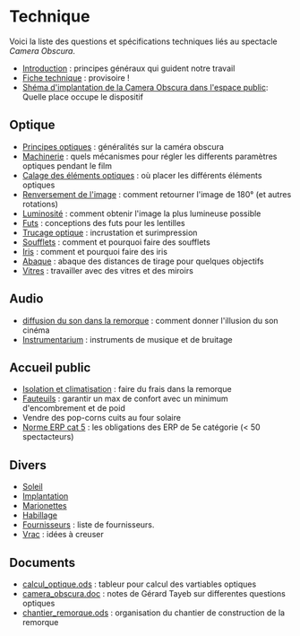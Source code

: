 # Technique

Voici la liste des questions et spécifications techniques liés au spectacle *Camera Obscura*.

- [Introduction](introtechnique.md) : principes généraux qui guident notre travail
- [Fiche technique](fiche-technique.md) : provisoire !
- [Shéma d'implantation de la Camera Obscura dans l'espace public](implantation-orientation-NNE.pdf): Quelle place occupe le dispositif

## Optique
- [Principes optiques](optique.md) : généralités sur la caméra obscura
- [Machinerie](machinerie.md) : quels mécanismes pour régler les differents paramètres optiques pendant le film 
- [Calage des éléments optiques](calage.md) : où placer les différents éléments optiques
- [Renversement de l'image](renversement.md) : comment retourner l'image de 180° (et autres rotations)
- [Luminosité](luminosite.md) : comment obtenir l'image la plus lumineuse possible
- [Futs](../technique/futs.md) : conceptions des futs pour les lentilles
- [Trucage optique](../technique/surimpression.md) : incrustation et surimpression
- [Soufflets](soufflets.md) : comment et pourquoi faire des soufflets
- [Iris](iris.md) : comment et pourquoi faire des iris
- [Abaque](abaque.md) : abaque des distances de tirage pour quelques objectifs
- [Vitres](vitres.md) : travailler avec des vitres et des miroirs

## Audio
- [diffusion du son dans la remorque](son.md) : comment donner l'illusion du son cinéma
- [Instrumentarium](instrumentarium.md) : instruments de musique et de bruitage

## Accueil public
- [Isolation et climatisation](isolation.md) : faire du frais dans la remorque
- [Fauteuils](fauteuils.md) : garantir un max de confort avec un minimum d'encombrement et de poid
- Vendre des pop-corns cuits au four solaire
- [Norme ERP cat 5](norme-erp.md) : les obligations des ERP de 5e catégorie (< 50 spectacteurs)
  
## Divers
- [Soleil](soleil.md)
- [Implantation](implantation.md)
- [Marionettes](marionettes.md)
- [Habillage](habillage.md)
- [Fournisseurs](fournisseurs.md) : liste de fournisseurs.
- [Vrac](vrac.md) : idées à creuser

## Documents
- [calcul_optique.ods](calcul_optique.ods) : tableur pour calcul des vartiables optiques
- [camera_obscura.doc](camera_obscura.doc) : notes de Gérard Tayeb sur differentes questions optiques
- [chantier_remorque.ods](chantier_remorque.ods) : organisation du chantier de construction de la remorque
